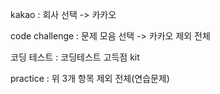 kakao : 회사 선택 -> 카카오

code challenge : 문제 모음 선택 -> 카카오 제외 전체

코딩 테스트 : 코딩테스트 고득점 kit

practice : 위 3개 항목 제외 전체(연습문제)
